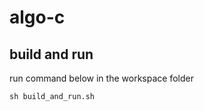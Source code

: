 # algo-c

## build and run
run command below in the workspace folder
```shell
sh build_and_run.sh
```
